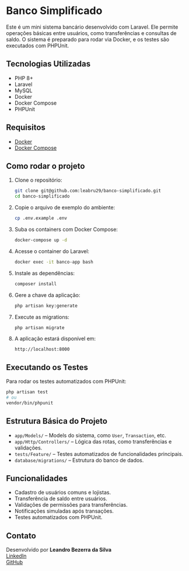 # Banco Simplificado

Este é um mini sistema bancário desenvolvido com Laravel. Ele permite operações básicas entre usuários, como transferências e consultas de saldo. O sistema é preparado para rodar via Docker, e os testes são executados com PHPUnit.

## Tecnologias Utilizadas

- PHP 8+
- Laravel
- MySQL
- Docker
- Docker Compose
- PHPUnit

## Requisitos

- [Docker](https://www.docker.com/)
- [Docker Compose](https://docs.docker.com/compose/)

## Como rodar o projeto

1. Clone o repositório:

    ```bash
    git clone git@github.com:leabru29/banco-simplificado.git
    cd banco-simplificado
    ```

2. Copie o arquivo de exemplo do ambiente:

    ```bash
    cp .env.example .env
    ```

3. Suba os containers com Docker Compose:

    ```bash
    docker-compose up -d
    ```

4. Acesse o container do Laravel:

    ```bash
    docker exec -it banco-app bash
    ```

5. Instale as dependências:

    ```bash
    composer install
    ```

6. Gere a chave da aplicação:

    ```bash
    php artisan key:generate
    ```

7. Execute as migrations:

    ```bash
    php artisan migrate
    ```

8. A aplicação estará disponível em:

    ```
    http://localhost:8000
    ```

## Executando os Testes

Para rodar os testes automatizados com PHPUnit:

```bash
php artisan test
# ou
vendor/bin/phpunit
```

## Estrutura Básica do Projeto

- `app/Models/` – Models do sistema, como `User`, `Transaction`, etc.
- `app/Http/Controllers/` – Lógica das rotas, como transferências e validações.
- `tests/Feature/` – Testes automatizados de funcionalidades principais.
- `database/migrations/` – Estrutura do banco de dados.

## Funcionalidades

- Cadastro de usuários comuns e lojistas.
- Transferência de saldo entre usuários.
- Validações de permissões para transferências.
- Notificações simuladas após transações.
- Testes automatizados com PHPUnit.

## Contato

Desenvolvido por **Leandro Bezerra da Silva**  
[LinkedIn](https://www.linkedin.com/in/leandro-bezerra-da-silva-740064145/)  
[GitHub](https://github.com/leabru29)